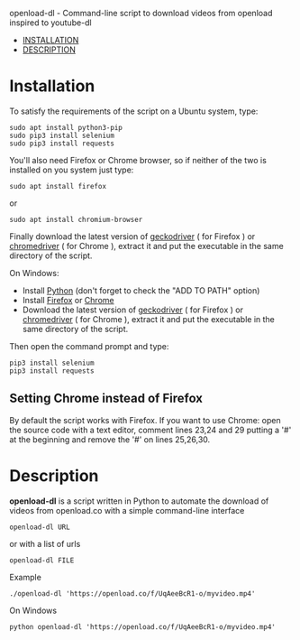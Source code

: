 openload-dl - Command-line script to download videos from openload inspired to youtube-dl


- [INSTALLATION](#installation)
- [DESCRIPTION](#description)


# Installation

To satisfy the requirements of the script on a Ubuntu system, type:

    sudo apt install python3-pip
    sudo pip3 install selenium
    sudo pip3 install requests

You'll also need Firefox or Chrome browser, so if neither of the two is installed on you system just type:

    sudo apt install firefox
or

    sudo apt install chromium-browser

Finally download the latest version of [geckodriver](https://github.com/mozilla/geckodriver/releases) ( for Firefox ) or [chromedriver](http://chromedriver.chromium.org/downloads) ( for Chrome ), extract it and put the executable in the same directory of the script.  


On Windows:
- Install [Python](https://www.python.org/downloads/) (don't forget to check the "ADD TO PATH" option)
- Install [Firefox](https://www.mozilla.org/it/firefox/) or [Chrome](https://www.google.com/chrome/)
- Download the latest version of [geckodriver](https://github.com/mozilla/geckodriver/releases) ( for Firefox ) or [chromedriver](http://chromedriver.chromium.org/downloads) ( for Chrome ), extract it and put the executable in the same directory of the script.  

Then open the command prompt and type:

    pip3 install selenium
    pip3 install requests


## Setting Chrome instead of Firefox ## 
By default the script works with Firefox. If you want to use Chrome: open the source code with a text editor, comment lines 23,24 and 29 putting a '#' at the beginning and remove the '#' on lines 25,26,30. 




# Description
**openload-dl** is a script written in Python to automate the download of videos from openload.co with a simple command-line interface

    openload-dl URL

or with a list of urls

    openload-dl FILE

Example

    ./openload-dl 'https://openload.co/f/UqAeeBcR1-o/myvideo.mp4'

On Windows

    python openload-dl 'https://openload.co/f/UqAeeBcR1-o/myvideo.mp4'
